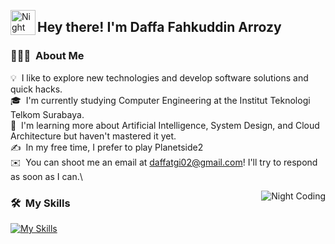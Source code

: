 <img alt="Night Coding" src="./assets/Hand%20Wave.gif" width='40' align="left"/><h2>Hey there! I'm Daffa Fahkuddin Arrozy</h2>


### 👨🏻‍💻 &nbsp;About Me

💡 &nbsp;I like to explore new technologies and develop software solutions and quick hacks.\
🎓 &nbsp;I'm currently studying Computer Engineering at the Institut Teknologi Telkom Surabaya.\
🌱 &nbsp;I'm learning more about Artificial Intelligence, System Design, and Cloud Architecture but haven't mastered it yet.\
✍️ &nbsp;In my free time, I prefer to play Planetside2 \
✉️ &nbsp;You can shoot me an email at daffatgi02@gmail.com! I'll try to respond as soon as I can.\


<img alt="Night Coding" src="https://media.giphy.com/media/L1R1tvI9svkIWwpVYr/giphy.gif" align="right"/>

### 🛠 &nbsp;My Skills
[![My Skills](https://skillicons.dev/icons?i=java,kotlin,nodejs,figma&theme=light)](https://skillicons.dev)

